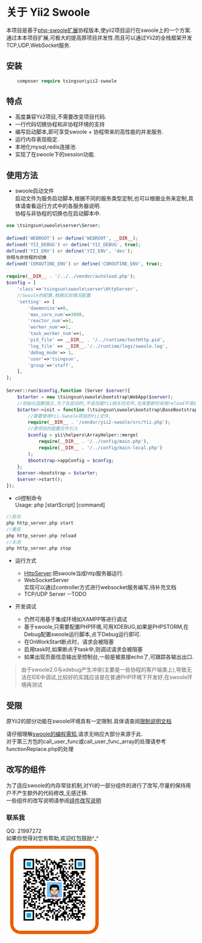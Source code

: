 关于 Yii2 Swoole
==================

本项目是基于[php-swoole扩展](www.swoole.com)协程版本,使yii2项目运行在swoole上的一个方案.  
通过本本项目扩展,可极大的提高原项目并发性.而且可以通过Yii2的全栈框架开发TCP,UDP,WebSocket服务.  

## 安装
```php
    composer require tsingsun\yii2-swoole
```
## 特点

- 高度兼容Yii2项目,不需要改变项目代码.
- 一行代码切换协程和非协程环境的支持
- 编写启动脚本,即可享受swoole + 协程带来的高性能的并发服务.
- 运行内存表现稳定.
- 本地化mysql,redis连接池.
- 实现了在swoole下的session功能.

## 使用方法

- swoole启动文件    
启动文件为服务启动脚本,根据不同的服务类型定制,也可以根据业务来定制,具体请查看运行方式中的各服务器说明.  
协程与非协程的切换也在启动脚本中.
```php
use \tsingsun\swoole\server\Server;

defined('WEBROOT') or define('WEBROOT', __DIR__);
defined('YII_DEBUG') or define('YII_DEBUG', true);
defined('YII_ENV') or define('YII_ENV', 'dev');
协程与非协程的切换
defined('COROUTINE_ENV') or define('COROUTINE_ENV', true);

require(__DIR__ . '/../../vendor/autoload.php');
$config = [
    'class'=>'tsingsun\swoole\server\HttpServer',
    //Swoole的配置,根据实际情况配置
    'setting' => [
        'daemonize'=>0,
        'max_coro_num'=>3000,
        'reactor_num'=>1,
        'worker_num'=>1,
        'task_worker_num'=>1,
        'pid_file' => __DIR__ . '/../runtime/testHttp.pid',
        'log_file' => __DIR__.'/../runtime/logs/swoole.log',
        'debug_mode'=> 1,
        'user'=>'tsingsun',
        'group'=>'staff',
    ],
];

Server::run($config,function (Server $server){
    $starter = new \tsingsun\swoole\bootstrap\WebApp($server);
    //初始化函数独立,为了在启动时,不会加载Yii相关的文件,在库更新时采用reload平滑启动服务器
    $starter->init = function (\tsingsun\swoole\bootstrap\BaseBootstrap $bootstrap) {
        //需要使用Yii-Swoole项目的Yii文件,
        require(__DIR__ . '/vendor/yii2-swoole/src/Yii.php');
        //原项目的配置文件引入
        $config = yii\helpers\ArrayHelper::merge(
            require(__DIR__ . '/../config/main.php'),
            require(__DIR__ . '/../config/main-local.php')
        );        
        $bootstrap->appConfig = $config;
    };
    $server->bootstrap = $starter;
    $server->start();
});
```

- cli控制命令  
Usage: php [startScript] [command]

```php
//启动
php http_server.php start
//重启 
php http_server.php reload
//关闭
php http_server.php stop
```
- 运行方式

  - [HttpServer](doc/swooleHttpServer.md):把swoole当成http服务器运行.   
  - WebSocketServer  
    实现可以通过controller方式进行websocket服务编写,待补充文档
  - TCP/UDP Server  --TODO

- 开发调试  
  - 仍然可用基于集成环境如XAMPP等进行调试
  - 基于swoole,只需要配置PHP环境,可用XDEBUG,如果是PHPSTORM,在Debug配置swoole运行脚本,点下Debug运行即可.
  - 在OnWorkStart断点时，请求会被阻塞
  - 启用task时,如果断点于task中,则调试请求会被阻塞
  - 如果出现页面信息输出至控制台,一般是被直接echo了,可跟踪各输出出口.

> 由于swoole2.0与xdebug产生冲突(主要是一些协程的客户端类上),导致无法在IDE中调试,比较好的实践应该是在普通PHP环境下开发好,在swoole环境再测试

## 受限

原Yii2的部分功能在swoole环境具有一定限制.具体请查阅[限制说明文档](doc/limit.md)  

请仔细理解[swoole的编程需知](https://wiki.swoole.com/wiki/page/851.html),请求无响应大部分来源于此.     
对于第三方包的call_user_func或call_user_func_array的处理请参考functionReplace.php的处理

## 改写的组件

为了适应swoole的内存常驻机制,对Yii的一部分组件的进行了改写,尽量的保持用户不产生额外的代码修改,无感迁移.  
一些组件的改写说明请参阅[组件改写说明](doc/component_changes.md)

### 联系我
QQ: 21997272  
如果你觉得对您有帮助,欢迎红包鼓励^_^
![支付宝](doc/images/a6x00263kcgmmg3ayg4qb8e.png)